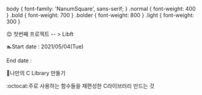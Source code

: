 
<!--<link rel="stylesheet" type="text/css" href="https://cdn.jsdelivr.net/gh/moonspam/NanumSquare@1.0/nanumsquare.css">--->
body		{ font-family: 'NanumSquare', sans-serif; }
.normal		{ font-weight: 400 }
.bold		{ font-weight: 700 }
.bolder		{ font-weight: 800 }
.light		{ font-weight: 300 }

:blush: 첫번째 프로젝트 -- > Libft

:swimmer:Start date : 2021/05/04(Tue)

End date : 

:notebook_with_decorative_cover:나만의 C Library 만들기

:octocat:주로 사용하는 함수들을 재편성한 C라이브러리 만드는 것

